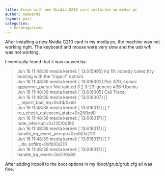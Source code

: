 ```yaml
---
title: Issue with new Nvidia G210 card installed on media pc
author: nedwards
layout: post
categories:
  - Uncategorized
---
```

After installing a new Nvidia G210 card in my media pc, the machine was not working right. The keyboard and mouse were very slow and the usb wifi was not working.

I eventually found that it was caused by:

> Jun 16 11:48:39 media kernel: [ 13.615995] irq 19: nobody cared (try booting with the &#8220;irqpoll&#8221; option)  
> Jun 16 11:48:39 media kernel: [ 13.616002] Pid: 870, comm: apparmor_parser Not tainted 3.2.0-23-generic #36-Ubuntu  
> Jun 16 11:48:39 media kernel: [ 13.616005] Call Trace:  
> Jun 16 11:48:39 media kernel: [ 13.616007] <IRQ> [<ffffffff810db37d>] _\_report\_bad_irq+0x3d/0xe0  
> Jun 16 11:48:39 media kernel: \[ 13.616017\] \[<ffffffff810df9df>\] ? rcu\_check\_quiescent_state+0x2f/0xd0  
> Jun 16 11:48:39 media kernel: \[ 13.616017\] \[<ffffffff810db605>\] note_interrupt+0x135/0x190  
> Jun 16 11:48:39 media kernel: \[ 13.616017\] \[<ffffffff810d8e69>\] handle\_irq\_event_percpu+0xa9/0x220  
> Jun 16 11:48:39 media kernel: \[ 13.616017\] \[<ffffffff8106e97d>\] ? _\_do\_softirq+0xfd/0x210  
> Jun 16 11:48:39 media kernel: \[ 13.616017\] \[<ffffffff810d9031>\] handle\_irq\_event+0x51/0x80

After adding irqpoll to the boot options in my /boot/grub/grub.cfg all was fine.
